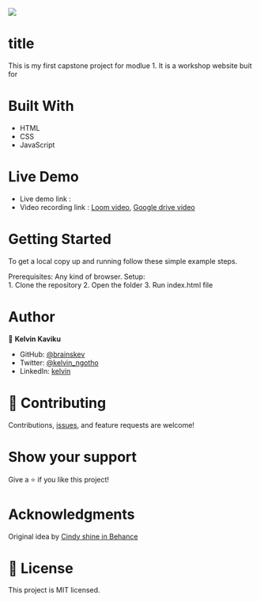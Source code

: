 ![](https://img.shields.io/badge/Microverse-blueviolet)

# title
This is my first capstone project for modlue 1. 
It is a workshop website buit for 

# Built With
   - HTML
   - CSS 
   - JavaScript
   

# Live Demo 
 - Live demo link : 
 - Video recording link : [Loom video](https://www.loom.com/),
                          [Google drive video]()

# Getting Started
  To get a local copy up and running follow these simple example steps.

  Prerequisites: Any kind of browser. Setup:  
           1. Clone the repository
           2. Open the folder
           3. Run index.html file
           
# Author 

👤 **Kelvin Kaviku**

- GitHub: [@brainskev](https://github.com/)
- Twitter: [@kelvin_ngotho](https://twitter.com/)
- LinkedIn: [kelvin](https://linkedin.com/)


# 🤝 Contributing
Contributions, [issues](https://github.com/brainskev/Capstone-project-1/issues), and feature requests are welcome!

# Show your support
Give a ⭐️ if you like this project!

# Acknowledgments
Original idea by [Cindy shine in Behance](https://www.behance.net/gallery/29845175/CC-Global-Summit-2015)


# 📝 License
This project is MIT licensed.
